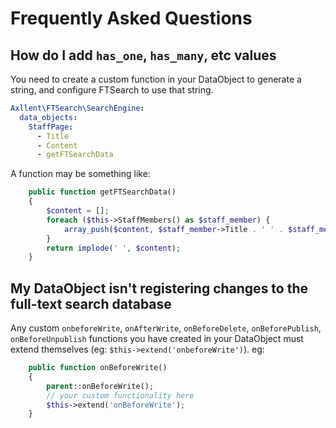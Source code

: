 # Frequently Asked Questions

## How do I add `has_one`, `has_many`, etc values

You need to create a custom function in your DataObject to generate a string, and configure
FTSearch to use that string.

```yaml
Axllent\FTSearch\SearchEngine:
  data_objects:
    StaffPage:
      - Title
      - Content
      - getFTSearchData
```

A function may be something like:
```php
    public function getFTSearchData()
    {
        $content = [];
        foreach ($this->StaffMembers() as $staff_member) {
            array_push($content, $staff_member->Title . ' ' . $staff_member->Profile);
        }
        return implode(' ', $content);
    }
```


## My DataObject isn't registering changes to the full-text search database

Any custom `onbeforeWrite`, `onAfterWrite`, `onBeforeDelete`, `onBeforePublish`, `onBeforeUnpublish` functions
you have created in your DataObject must extend themselves (eg: `$this->extend('onbeforeWrite')`). eg:

```php
    public function onBeforeWrite()
    {
        parent::onBeforeWrite();
        // your custom functionality here
        $this->extend('onBeforeWrite');
    }
```
